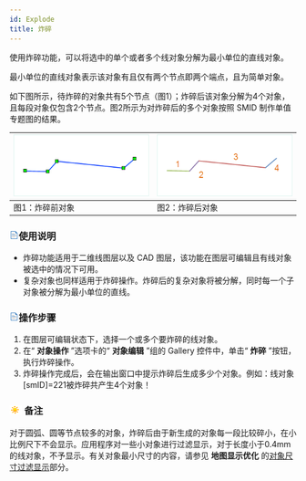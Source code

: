 ```yaml
---
id: Explode
title: 炸碎  
---  
```

使用炸碎功能，可以将选中的单个或者多个线对象分解为最小单位的直线对象。

最小单位的直线对象表示该对象有且仅有两个节点即两个端点，且为简单对象。

如下图所示，待炸碎的对象共有5个节点（图1）；炸碎后该对象分解为4个对象，且每段对象仅包含2个节点。图2所示为对炸碎后的多个对象按照 SMID
制作单值专题图的结果。

![](img/Explode1.png) | ![](img/Explode2.png)  
---|---  
图1：炸碎前对象 | 图2：炸碎后对象  
  
### ![](../../../img/read.gif)使用说明

  * 炸碎功能适用于二维线图层以及 CAD 图层，该功能在图层可编辑且有线对象被选中的情况下可用。
  * 复杂对象也同样适用于炸碎操作。炸碎后的复杂对象将被分解，同时每一个子对象被分解为最小单位的直线。

### ![](../../../img/read.gif)操作步骤

  1. 在图层可编辑状态下，选择一个或多个要炸碎的线对象。 
  2. 在“ **对象操作** ”选项卡的“ **对象编辑** ”组的 Gallery 控件中，单击“ **炸碎** ”按钮，执行炸碎操作。
  3. 炸碎操作完成后，会在输出窗口中提示炸碎后生成多少个对象。例如：线对象[smID]=221被炸碎共产生4个对象！

### ![](../../../img/note.png) 备注

对于圆弧、圆等节点较多的对象，炸碎后由于新生成的对象每一段比较碎小，在小比例尺下不会显示。应用程序对一些小对象进行过滤显示，对于长度小于0.4mm
的线对象，不予显示。有关对象最小尺寸的内容，请参见 **地图显示优化**
的[对象尺寸过滤显示](../../../Optimization/MapOptimization/MapOptimization.htm#2)部分。



